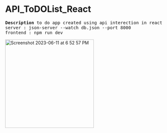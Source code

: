 # API_ToDOList_React
<pre>
<b>Description </b>to do app created using api interection in react js. good to learn basic api methods .
server : json-server --watch db.json --port 8000
frontend : npm run dev
</pre>
<img width="285" alt="Screenshot 2023-06-11 at 6 52 57 PM" src="https://github.com/Shubhamraut01/API_ToDOList_React/assets/98621723/ab59acea-dd86-48e4-bbae-44b255679101">


